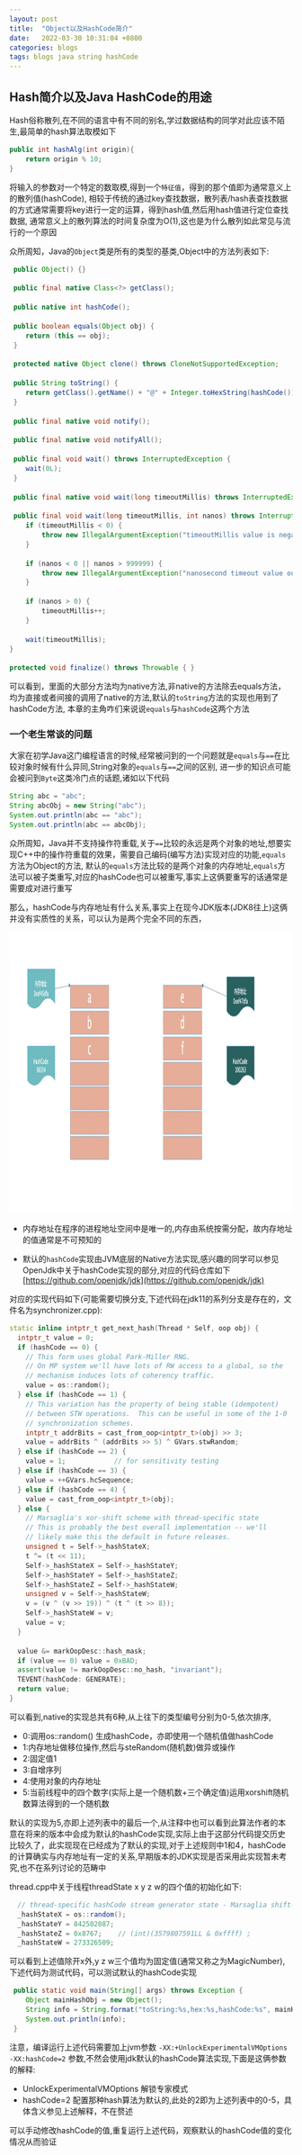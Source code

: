 ```yaml
---
layout: post
title:  "Object以及HashCode简介"
date:   2022-03-30 10:31:04 +0800
categories: blogs
tags: blogs java string hashCode
---
```


## Hash简介以及Java HashCode的用途

Hash俗称散列,在不同的语言中有不同的别名,学过数据结构的同学对此应该不陌生,最简单的hash算法取模如下

```java
public int hashAlg(int origin){
    return origin % 10;
}
```

将输入的参数对一个特定的数取模,得到一个```特征值```，得到的那个值即为通常意义上的散列值(hashCode),
相较于传统的通过key查找数据，散列表/hash表查找数据的方式通常需要将key进行一定的运算，得到hash值,然后用hash值进行定位查找数据,
通常意义上的散列算法的时间复杂度为O(1),这也是为什么散列如此常见与流行的一个原因

众所周知，Java的```Object```类是所有的类型的基类,Object中的方法列表如下:

```java
 public Object() {}

 public final native Class<?> getClass();

 public native int hashCode();

 public boolean equals(Object obj) {
    return (this == obj);
 }

 protected native Object clone() throws CloneNotSupportedException;

 public String toString() {
    return getClass().getName() + "@" + Integer.toHexString(hashCode());
 }

 public final native void notify();

 public final native void notifyAll();

 public final void wait() throws InterruptedException {
    wait(0L);
 }

 public final native void wait(long timeoutMillis) throws InterruptedException;

 public final void wait(long timeoutMillis, int nanos) throws InterruptedException {
    if (timeoutMillis < 0) {
        throw new IllegalArgumentException("timeoutMillis value is negative");
    }

    if (nanos < 0 || nanos > 999999) {
        throw new IllegalArgumentException("nanosecond timeout value out of range");
    }

    if (nanos > 0) {
        timeoutMillis++;
    }

    wait(timeoutMillis);
}

protected void finalize() throws Throwable { }
```

可以看到，里面的大部分方法均为native方法,非native的方法除去equals方法，均为直接或者间接的调用了native的方法,默认的```toString```方法的实现也用到了hashCode方法,
本章的主角咋们来说说```equals```与```hashCode```这两个方法


### 一个老生常谈的问题

大家在初学Java这门编程语言的时候,经常被问到的一个问题就是```equals```与```==```在比较对象时候有什么异同,String对象的```equals```与```==```之间的区别,
进一步的知识点可能会被问到```Byte```这类冷门点的话题,诸如以下代码

```java
String abc = "abc";
String abcObj = new String("abc");
System.out.println(abc == "abc");
System.out.println(abc == abcObj);
```

众所周知，Java并不支持操作符重载,关于```==```比较的永远是两个对象的地址,想要实现C++中的操作符重载的效果，需要自己编码(编写方法)实现对应的功能,```equals```方法为Object的方法,
默认的```equals```方法比较的是两个对象的内存地址,```equals```方法可以被子类重写,对应的hashCode也可以被重写,事实上这俩要重写的话通常是需要成对进行重写

那么，hashCode与内存地址有什么关系,事实上在现今JDK版本(JDK8往上)这俩并没有实质性的关系，可以认为是两个完全不同的东西，

<img src="/assets/img/java/string/address.jpg" width = "760" height = "500" alt="address"/>

- 内存地址在程序的进程地址空间中是唯一的,内存由系统按需分配，故内存地址的值通常是不可预知的

- 默认的```hashCode```实现由JVM底层的Native方法实现,感兴趣的同学可以参见OpenJdk中关于hashCode实现的部分,对应的代码仓库如下
  [https://github.com/openjdk/jdk](https://github.com/openjdk/jdk)

对应的实现代码如下(可能需要切换分支,下述代码在jdk11的系列分支是存在的，文件名为synchronizer.cpp):

```cpp
static inline intptr_t get_next_hash(Thread * Self, oop obj) {
  intptr_t value = 0;
  if (hashCode == 0) {
    // This form uses global Park-Miller RNG.
    // On MP system we'll have lots of RW access to a global, so the
    // mechanism induces lots of coherency traffic.
    value = os::random();
  } else if (hashCode == 1) {
    // This variation has the property of being stable (idempotent)
    // between STW operations.  This can be useful in some of the 1-0
    // synchronization schemes.
    intptr_t addrBits = cast_from_oop<intptr_t>(obj) >> 3;
    value = addrBits ^ (addrBits >> 5) ^ GVars.stwRandom;
  } else if (hashCode == 2) {
    value = 1;            // for sensitivity testing
  } else if (hashCode == 3) {
    value = ++GVars.hcSequence;
  } else if (hashCode == 4) {
    value = cast_from_oop<intptr_t>(obj);
  } else {
    // Marsaglia's xor-shift scheme with thread-specific state
    // This is probably the best overall implementation -- we'll
    // likely make this the default in future releases.
    unsigned t = Self->_hashStateX;
    t ^= (t << 11);
    Self->_hashStateX = Self->_hashStateY;
    Self->_hashStateY = Self->_hashStateZ;
    Self->_hashStateZ = Self->_hashStateW;
    unsigned v = Self->_hashStateW;
    v = (v ^ (v >> 19)) ^ (t ^ (t >> 8));
    Self->_hashStateW = v;
    value = v;
  }

  value &= markOopDesc::hash_mask;
  if (value == 0) value = 0xBAD;
  assert(value != markOopDesc::no_hash, "invariant");
  TEVENT(hashCode: GENERATE);
  return value;
}
```

可以看到,native的实现总共有6种,从上往下的类型编号分别为0-5,依次排序,

- 0:调用os::random() 生成hashCode，亦即使用一个随机值做hashCode
- 1:内存地址做移位操作,然后与steRandom(随机数)做异或操作
- 2:固定值1
- 3:自增序列
- 4:使用对象的内存地址
- 5:当前线程中的四个数字(实际上是一个随机数+三个确定值)运用xorshift随机数算法得到的一个随机数

默认的实现为5,亦即上述列表中的最后一个,从注释中也可以看到此算法作者的本意在将来的版本中会成为默认的hashCode实现,实际上由于这部分代码提交历史比较久了，此实现现在已经成为了默认的实现,对于上述规则中1和4，hashCode的计算确实与内存地址有一定的关系,早期版本的JDK实现是否采用此实现暂未考究,也不在系列讨论的范畴中

thread.cpp中关于线程threadState x y z w的四个值的初始化如下:

```java
  // thread-specific hashCode stream generator state - Marsaglia shift-xor form
  _hashStateX = os::random();
  _hashStateY = 842502087;
  _hashStateZ = 0x8767;    // (int)(3579807591LL & 0xffff) ;
  _hashStateW = 273326509;
```

可以看到上述值除开x外,y z w三个值均为固定值(通常又称之为MagicNumber),下述代码为测试代码，可以测试默认的hashCode实现

```java
 public static void main(String[] args) throws Exception {
    Object mainHashObj = new Object();
    String info = String.format("toString:%s,hex:%s,hashCode:%s", mainHashObj, 	Integer.toHexString(mainHashObj.hashCode()), mainHashObj.hashCode());
    System.out.println(info);
 }
```

注意，编译运行上述代码需要加上jvm参数 ```-XX:+UnlockExperimentalVMOptions -XX:hashCode=2``` 参数,不然会使用jdk默认的hashCode算法实现,下面是这俩参数的解释:
- UnlockExperimentalVMOptions 解锁专家模式
- hashCode=2 配置那种hash算法为默认的,此处的2即为上述列表中的0-5，具体含义参见上述解释，不在赘述

可以手动修改hashCode的值,重复运行上述代码，观察默认的hashCode值的变化情况从而验证